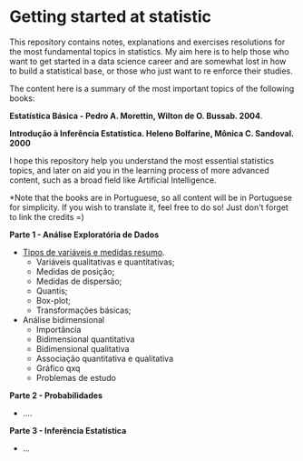 # Getting started at statistic

This repository contains notes, explanations and exercises resolutions for the most fundamental topics in statistics. My aim here is to help those who want to get started in a data science career and are somewhat lost in how to build a statistical base, or those who just want to re enforce their studies. 

The content here is a summary of the most important topics of the following books:

 **Estatística Básica - Pedro A. Morettin, Wilton de O. Bussab. 2004**. 

**Introdução à Inferência Estatística. Heleno Bolfarine, Mônica C. Sandoval. 2000**

I hope this repository help you understand the most essential statistics topics, and  later on aid you in the learning process of more advanced content, such as a broad field like Artificial Intelligence. 

*Note that the books are in Portuguese, so all content will be in Portuguese for simplicity. If you wish to translate it, feel free to do so! Just don't forget to link the credits =)

**Parte 1 - Análise Exploratória de Dados**

- [Tipos de variáveis e medidas resumo](https://github.com/Renatochaz/statistic-fundamentals).
  - Variáveis qualitativas e quantitativas;
  - Medidas de posição;
  - Medidas de dispersão;
  - Quantis;
  - Box-plot;
  - Transformações básicas;
- Análise bidimensional
  - Importância
  - Bidimensional quantitativa
  - Bidimensional qualitativa
  - Associação quantitativa e qualitativa
  - Gráfico qxq
  - Problemas de estudo





**Parte 2 - Probabilidades**

- ....





**Parte 3 - Inferência Estatística**

- ...





